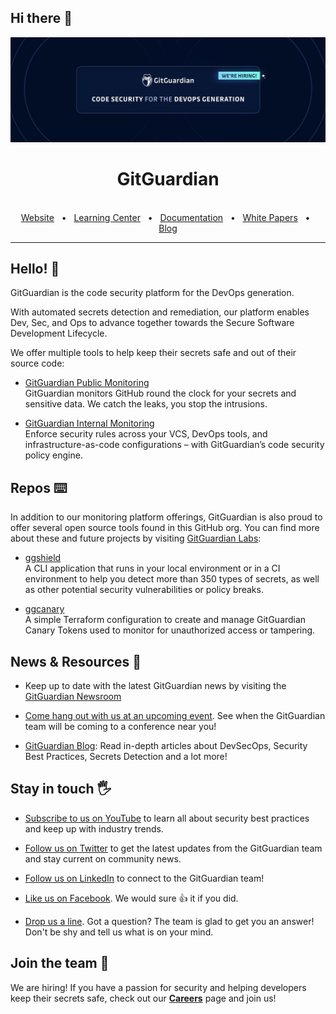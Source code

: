 ## Hi there 👋


![GitGuardian](./GitGuardian-Banner-1500x500.jpeg)

<div align="center">
  <h1>GitGuardian</h1>

  <br />
  <a href="https://www.gitguardian.com/">Website</a>
  <span>&nbsp;&nbsp;•&nbsp;&nbsp;</span>
  <a href="https://www.gitguardian.com/secrets-detection">Learning Center</a>
  <span>&nbsp;&nbsp;•&nbsp;&nbsp;</span>
  <a href="https://docs.gitguardian.com/">Documentation</a>
  <span>&nbsp;&nbsp;•&nbsp;&nbsp;</span>
  <a href="https://www.gitguardian.com/resources?t=white-papers">White Papers</a>
  <span>&nbsp;&nbsp;•&nbsp;&nbsp;</span>
  <a href="https://blog.gitguardian.com/">Blog</a>
  <br />
  <hr />
</div>

## Hello! 👋 

GitGuardian is the code security platform for the DevOps generation.

With automated secrets detection and remediation, our platform enables Dev, Sec, and Ops to advance together towards the Secure Software Development Lifecycle.

We offer multiple tools to help keep their secrets safe and out of their source code:

- [GitGuardian Public Monitoring](https://www.gitguardian.com/monitor-public-github-for-secrets) <br> GitGuardian monitors GitHub round the clock for your secrets and sensitive data. We catch the leaks, you stop the intrusions.

- [GitGuardian Internal Monitoring](https://www.gitguardian.com/monitor-internal-repositories-for-secrets) <br> Enforce security rules across your VCS, DevOps tools, and infrastructure-as-code configurations – with GitGuardian’s code security policy engine.

## Repos ⌨️

In addition to our monitoring platform offerings, GitGuardian is also proud to offer several open source tools found in this GitHub org.  You can find more about these and future projects by visiting [GitGuardian Labs](https://labs.gitguardian.com/):

- [ggshield](https://github.com/GitGuardian/ggshield) <br> A CLI application that runs in your local environment or in a CI environment to help you detect more than 350 types of secrets, as well as other potential security vulnerabilities or policy breaks.

- [ggcanary](https://github.com/GitGuardian/ggcanary) <br> A simple Terraform configuration to create and manage GitGuardian Canary Tokens used to monitor for unauthorized access or tampering. 



## News & Resources 📰

- Keep up to date with the latest GitGuardian news by visiting the [GitGuardian Newsroom](https://www.gitguardian.com/newsroom)

- [Come hang out with us at an upcoming event](https://www.gitguardian.com/events). See when the GitGuardian team will be coming to a conference near you! 

- [GitGuardian Blog](https://blog.gitguardian.com/): Read in-depth articles about DevSecOps, Security Best Practices, Secrets Detection and a lot more! 


## Stay in touch 🖐

- [Subscribe to us on YouTube](https://www.youtube.com/channel/UCHGxYyzf4eXzpMz5kyqVZSQ) to learn all about security best practices and keep up with industry trends.

- [Follow us on Twitter](https://twitter.com/gitguardian) to get the latest updates from the GitGuardian team and stay current on community news.

- [Follow us on LinkedIn](https://www.linkedin.com/company/gitguardian) to connect to the GitGuardian team!

- [Like us on Facebook](https://www.facebook.com/GitGuardian/). We would sure 👍 it if you did. 

- [Drop us a line](https://www.gitguardian.com/contact-us). Got a question? The team is glad to get you an answer!  Don't be shy and tell us what is on your mind. 


## Join the team 💪 

We are hiring! If you have a passion for security and helping developers keep their secrets safe, check out our [**Careers**](https://www.gitguardian.com/careers) page and join us!

